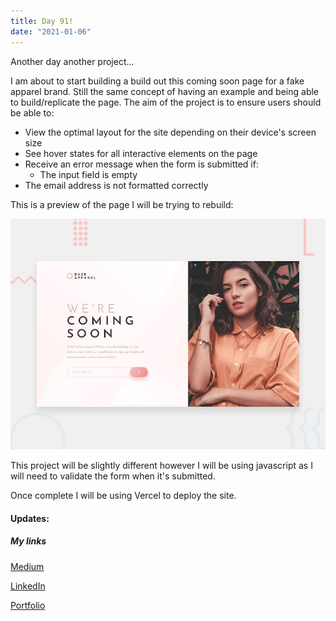 ```yaml
---
title: Day 91!
date: "2021-01-06"
---
```

Another day another project...

I am  about to start building a  build out this coming soon page  for a fake apparel brand. Still the same concept of having an example and being able to build/replicate the page.
The aim of the project is to ensure users should be able to:

- View the optimal layout for the site depending on their device's screen size
- See hover states for all interactive elements on the page
- Receive an error message when the form is submitted if:
  - The input field is empty
- The email address is not formatted correctly



This is a preview of the page I will be trying to rebuild: 

![Preview](./preview.jpg)

This project will be slightly different however I will be using javascript as I will need to validate the form when it's submitted.

Once complete I will be using Vercel to deploy the site.

#### Updates:



##### My links 
[Medium](https://medium.com/@kalemajoanna)

[LinkedIn](https://www.linkedin.com/in/joanna-e-kalema-a5a5b4136/)

[Portfolio](https://joannathedeveloper.netlify.app/)

